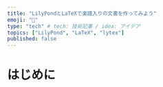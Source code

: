 ```yaml
---
title: "LilyPondとLaTeXで楽譜入りの文書を作ってみよう"
emoji: "🦁"
type: "tech" # tech: 技術記事 / idea: アイデア
topics: ["LilyPond", "LaTeX", "lytex"]
published: false
---
```


# はじめに
